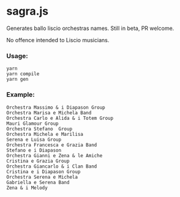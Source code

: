# sagra.js
Generates ballo liscio orchestras names.
Still in beta, PR welcome.

No offence intended to Liscio musicians.

### Usage:
```
yarn
yarn compile
yarn gen
```

### Example:
```
Orchestra Massimo & i Diapason Group
Orchestra Marisa e Michela Band
Orchestra Carlo e Alida & i Totem Group
Mauri Glamour Group
Orchestra Stefano  Group
Orchestra Michela e Marilisa
Serena e Luisa Group
Orchestra Francesca e Grazia Band
Stefano e i Diapason
Orchestra Gianni e Zena & le Amiche
Cristina e Grazia Group
Orchestra Giancarlo & i Clan Band
Cristina e i Diapason Group
Orchestra Serena e Michela
Gabriella e Serena Band
Zena & i Melody
```
